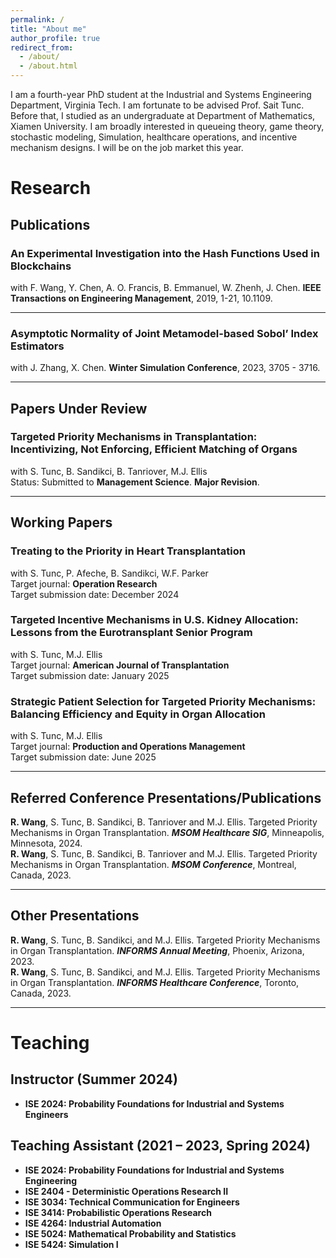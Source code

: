 ```yaml
---
permalink: /
title: "About me"
author_profile: true
redirect_from: 
  - /about/
  - /about.html
---
```


I am a fourth-year PhD student at the Industrial and Systems Engineering Department, Virginia Tech. I am fortunate to be advised Prof. Sait Tunc. Before that, I studied as an undergraduate at Department of Mathematics, Xiamen University. I am broadly interested in queueing theory, game theory, stochastic modeling, Simulation, healthcare operations, and incentive mechanism designs. I will be on the job market this year. 

# Research

## Publications

### An Experimental Investigation into the Hash Functions Used in Blockchains  
with F. Wang, Y. Chen, A. O. Francis, B. Emmanuel, W. Zhenh, J. Chen. **IEEE Transactions on Engineering Management**, 2019, 1-21, 10.1109. 

---

### Asymptotic Normality of Joint Metamodel-based Sobol’ Index Estimators  
with J. Zhang, X. Chen. **Winter Simulation Conference**, 2023, 3705 - 3716.

---

## Papers Under Review

### Targeted Priority Mechanisms in Transplantation: Incentivizing, Not Enforcing, Efficient Matching of Organs  
with S. Tunc, B. Sandikci, B. Tanriover, M.J. Ellis  
Status: Submitted to **Management Science**. **Major Revision**.  

---

## Working Papers

### Treating to the Priority in Heart Transplantation  
with S. Tunc, P. Afeche, B. Sandikci, W.F. Parker  
Target journal: **Operation Research**  
Target submission date: December 2024  

### Targeted Incentive Mechanisms in U.S. Kidney Allocation: Lessons from the Eurotransplant Senior Program  
with S. Tunc, M.J. Ellis  
Target journal: **American Journal of Transplantation**  
Target submission date: January 2025  

### Strategic Patient Selection for Targeted Priority Mechanisms: Balancing Efficiency and Equity in Organ Allocation  
with S. Tunc, M.J. Ellis  
Target journal: **Production and Operations Management**  
Target submission date: June 2025  
 
---

## Referred Conference Presentations/Publications

**R. Wang**, S. Tunc, B. Sandikci, B. Tanriover and M.J. Ellis. Targeted Priority Mechanisms in Organ Transplantation. ***MSOM Healthcare SIG***, Minneapolis, Minnesota, 2024.  
**R. Wang**, S. Tunc, B. Sandikci, B. Tanriover and M.J. Ellis. Targeted Priority Mechanisms in Organ Transplantation. ***MSOM Conference***, Montreal, Canada, 2023.  

---

## Other Presentations  

**R. Wang**, S. Tunc, B. Sandikci, and M.J. Ellis. Targeted Priority Mechanisms in Organ Transplantation. ***INFORMS Annual Meeting***, Phoenix, Arizona, 2023.  
**R. Wang**, S. Tunc, B. Sandikci, and M.J. Ellis. Targeted Priority Mechanisms in Organ Transplantation. ***INFORMS Healthcare Conference***, Toronto, Canada, 2023.  

---

# Teaching  

## Instructor (Summer 2024)  

- **ISE 2024: Probability Foundations for Industrial and Systems Engineers**  

## Teaching Assistant (2021 – 2023, Spring 2024)  

- **ISE 2024: Probability Foundations for Industrial and Systems Engineering**  
- **ISE 2404 - Deterministic Operations Research II**  
- **ISE 3034: Technical Communication for Engineers**  
- **ISE 3414: Probabilistic Operations Research**  
- **ISE 4264: Industrial Automation**  
- **ISE 5024: Mathematical Probability and Statistics**  
- **ISE 5424: Simulation I**
